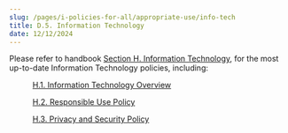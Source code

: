 ```yaml
---
slug: /pages/i-policies-for-all/appropriate-use/info-tech
title: D.5. Information Technology
date: 12/12/2024
---
```

Please refer to handbook [Section H. Information Technology](https://handbook.middlebury.edu/pages/i-policies-for-all/h-information-technology/), for the most up-to-date Information Technology policies, including:

      [H.1. Information Technology Overview](https://handbook.middlebury.edu/pages/i-policies-for-all/h-information-technology/h-1-info-tech-overview/)

      [H.2. Responsible Use Policy](https://handbook.middlebury.edu/pages/i-policies-for-all/h-information-technology/h-2-responsible-use-policy/)

      [H.3. Privacy and Security Policy](https://handbook.middlebury.edu/pages/i-policies-for-all/h-information-technology/h-3-privacy-and-security-policy/)
